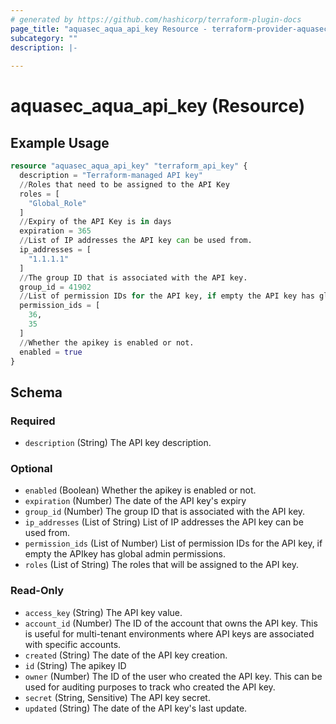 ```yaml
---
# generated by https://github.com/hashicorp/terraform-plugin-docs
page_title: "aquasec_aqua_api_key Resource - terraform-provider-aquasec"
subcategory: ""
description: |-
  
---
```


# aquasec_aqua_api_key (Resource)



## Example Usage

```terraform
resource "aquasec_aqua_api_key" "terraform_api_key" {
  description = "Terraform-managed API key"
  //Roles that need to be assigned to the API Key
  roles = [
    "Global_Role"
  ]
  //Expiry of the API Key is in days
  expiration = 365
  //List of IP addresses the API key can be used from.
  ip_addresses = [
    "1.1.1.1"
  ]
  //The group ID that is associated with the API key.
  group_id = 41902
  //List of permission IDs for the API key, if empty the API key has global admin permissions.
  permission_ids = [
    36,
    35
  ]
  //Whether the apikey is enabled or not.
  enabled = true
}
```

<!-- schema generated by tfplugindocs -->
## Schema

### Required

- `description` (String) The API key description.

### Optional

- `enabled` (Boolean) Whether the apikey is enabled or not.
- `expiration` (Number) The date of the API key's expiry
- `group_id` (Number) The group ID that is associated with the API key.
- `ip_addresses` (List of String) List of IP addresses the API key can be used from.
- `permission_ids` (List of Number) List of permission IDs for the API key, if empty the APIkey has global admin permissions.
- `roles` (List of String) The roles that will be assigned to the API key.

### Read-Only

- `access_key` (String) The API key value.
- `account_id` (Number) The ID of the account that owns the API key. This is useful for multi-tenant environments where API keys are associated with specific accounts.
- `created` (String) The date of the API key creation.
- `id` (String) The apikey ID
- `owner` (Number) The ID of the user who created the API key. This can be used for auditing purposes to track who created the API key.
- `secret` (String, Sensitive) The API key secret.
- `updated` (String) The date of the API key's last update.


